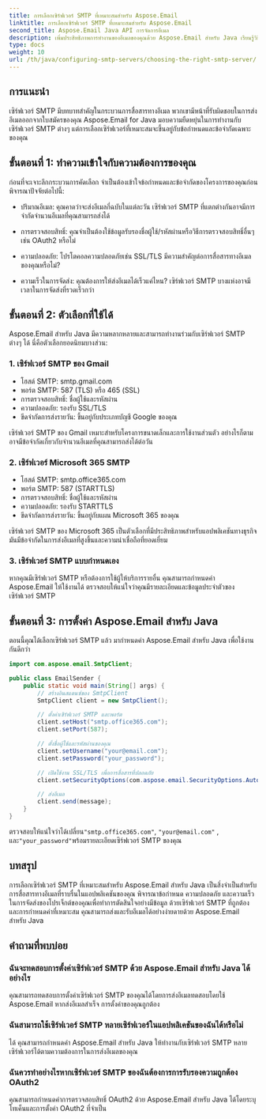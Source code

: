 ```yaml
---
title: การเลือกเซิร์ฟเวอร์ SMTP ที่เหมาะสมสำหรับ Aspose.Email
linktitle: การเลือกเซิร์ฟเวอร์ SMTP ที่เหมาะสมสำหรับ Aspose.Email
second_title: Aspose.Email Java API การจัดการอีเมล
description: เพิ่มประสิทธิภาพการทำงานของอีเมลของคุณด้วย Aspose.Email สำหรับ Java เรียนรู้วิธีเลือกเซิร์ฟเวอร์ SMTP ที่เหมาะสมและส่งอีเมลได้อย่างง่ายดาย
type: docs
weight: 10
url: /th/java/configuring-smtp-servers/choosing-the-right-smtp-server/
---
```


## การแนะนำ

เซิร์ฟเวอร์ SMTP มีบทบาทสำคัญในกระบวนการสื่อสารทางอีเมล พวกเขามีหน้าที่รับผิดชอบในการส่งอีเมลออกจากใบสมัครของคุณ Aspose.Email for Java มอบความยืดหยุ่นในการทำงานกับเซิร์ฟเวอร์ SMTP ต่างๆ แต่การเลือกเซิร์ฟเวอร์ที่เหมาะสมจะขึ้นอยู่กับข้อกำหนดและข้อจำกัดเฉพาะของคุณ

## ขั้นตอนที่ 1: ทำความเข้าใจกับความต้องการของคุณ

ก่อนที่จะเจาะลึกกระบวนการคัดเลือก จำเป็นต้องเข้าใจข้อกำหนดและข้อจำกัดของโครงการของคุณก่อน พิจารณาปัจจัยต่อไปนี้:

- ปริมาณอีเมล: คุณคาดว่าจะส่งอีเมลกี่ฉบับในแต่ละวัน เซิร์ฟเวอร์ SMTP ที่แตกต่างกันอาจมีการจำกัดจำนวนอีเมลที่คุณสามารถส่งได้

- การตรวจสอบสิทธิ์: คุณจำเป็นต้องใช้ข้อมูลรับรองชื่อผู้ใช้/รหัสผ่านหรือวิธีการตรวจสอบสิทธิ์อื่นๆ เช่น OAuth2 หรือไม่

- ความปลอดภัย: โปรโตคอลความปลอดภัยเช่น SSL/TLS มีความสำคัญต่อการสื่อสารทางอีเมลของคุณหรือไม่?

- ความเร็วในการจัดส่ง: คุณต้องการให้ส่งอีเมลได้เร็วแค่ไหน? เซิร์ฟเวอร์ SMTP บางแห่งอาจมีเวลาในการจัดส่งที่รวดเร็วกว่า

## ขั้นตอนที่ 2: ตัวเลือกที่ใช้ได้

Aspose.Email สำหรับ Java มีความหลากหลายและสามารถทำงานร่วมกับเซิร์ฟเวอร์ SMTP ต่างๆ ได้ นี่คือตัวเลือกยอดนิยมบางส่วน:

### 1. เซิร์ฟเวอร์ SMTP ของ Gmail

- โฮสต์ SMTP: smtp.gmail.com
- พอร์ต SMTP: 587 (TLS) หรือ 465 (SSL)
- การตรวจสอบสิทธิ์: ชื่อผู้ใช้และรหัสผ่าน
- ความปลอดภัย: รองรับ SSL/TLS
- ขีดจำกัดการส่งรายวัน: ขึ้นอยู่กับประเภทบัญชี Google ของคุณ

เซิร์ฟเวอร์ SMTP ของ Gmail เหมาะสำหรับโครงการขนาดเล็กและการใช้งานส่วนตัว อย่างไรก็ตาม อาจมีข้อจำกัดเกี่ยวกับจำนวนอีเมลที่คุณสามารถส่งได้ต่อวัน

### 2. เซิร์ฟเวอร์ Microsoft 365 SMTP

- โฮสต์ SMTP: smtp.office365.com
- พอร์ต SMTP: 587 (STARTTLS)
- การตรวจสอบสิทธิ์: ชื่อผู้ใช้และรหัสผ่าน
- ความปลอดภัย: รองรับ STARTTLS
- ขีดจำกัดการส่งรายวัน: ขึ้นอยู่กับแผน Microsoft 365 ของคุณ

เซิร์ฟเวอร์ SMTP ของ Microsoft 365 เป็นตัวเลือกที่มีประสิทธิภาพสำหรับแอปพลิเคชันทางธุรกิจ มันมีข้อจำกัดในการส่งอีเมลที่สูงขึ้นและความน่าเชื่อถือที่ยอดเยี่ยม

### 3. เซิร์ฟเวอร์ SMTP แบบกำหนดเอง

หากคุณมีเซิร์ฟเวอร์ SMTP หรือต้องการใช้ผู้ให้บริการรายอื่น คุณสามารถกำหนดค่า Aspose.Email ให้ใช้งานได้ ตรวจสอบให้แน่ใจว่าคุณมีรายละเอียดและข้อมูลประจำตัวของเซิร์ฟเวอร์ SMTP

## ขั้นตอนที่ 3: การตั้งค่า Aspose.Email สำหรับ Java

ตอนนี้คุณได้เลือกเซิร์ฟเวอร์ SMTP แล้ว มากำหนดค่า Aspose.Email สำหรับ Java เพื่อใช้งานกันดีกว่า

```java
import com.aspose.email.SmtpClient;

public class EmailSender {
    public static void main(String[] args) {
        // สร้างอินสแตนซ์ของ SmtpClient
        SmtpClient client = new SmtpClient();

        // ตั้งค่าเซิร์ฟเวอร์ SMTP และพอร์ต
        client.setHost("smtp.office365.com");
        client.setPort(587);

        // ตั้งชื่อผู้ใช้และรหัสผ่านของคุณ
        client.setUsername("your@email.com");
        client.setPassword("your_password");

        // เปิดใช้งาน SSL/TLS เพื่อการสื่อสารที่ปลอดภัย
        client.setSecurityOptions(com.aspose.email.SecurityOptions.Auto);

        // ส่งอีเมล
        client.send(message);
    }
}
```

 ตรวจสอบให้แน่ใจว่าได้เปลี่ยน`"smtp.office365.com"`, `"your@email.com"` , และ`"your_password"`พร้อมรายละเอียดเซิร์ฟเวอร์ SMTP ของคุณ

## บทสรุป

การเลือกเซิร์ฟเวอร์ SMTP ที่เหมาะสมสำหรับ Aspose.Email สำหรับ Java เป็นสิ่งจำเป็นสำหรับการสื่อสารทางอีเมลที่ราบรื่นในแอปพลิเคชันของคุณ พิจารณาข้อกำหนด ความปลอดภัย และความเร็วในการจัดส่งของโปรเจ็กต์ของคุณเพื่อทำการตัดสินใจอย่างมีข้อมูล ด้วยเซิร์ฟเวอร์ SMTP ที่ถูกต้องและการกำหนดค่าที่เหมาะสม คุณสามารถส่งและรับอีเมลได้อย่างง่ายดายด้วย Aspose.Email สำหรับ Java

## คำถามที่พบบ่อย

### ฉันจะทดสอบการตั้งค่าเซิร์ฟเวอร์ SMTP ด้วย Aspose.Email สำหรับ Java ได้อย่างไร

คุณสามารถทดสอบการตั้งค่าเซิร์ฟเวอร์ SMTP ของคุณได้โดยการส่งอีเมลทดสอบโดยใช้ Aspose.Email หากส่งอีเมลสำเร็จ การตั้งค่าของคุณถูกต้อง

### ฉันสามารถใช้เซิร์ฟเวอร์ SMTP หลายเซิร์ฟเวอร์ในแอปพลิเคชันของฉันได้หรือไม่

ได้ คุณสามารถกำหนดค่า Aspose.Email สำหรับ Java ให้ทำงานกับเซิร์ฟเวอร์ SMTP หลายเซิร์ฟเวอร์ได้ตามความต้องการในการส่งอีเมลของคุณ

### ฉันควรทำอย่างไรหากเซิร์ฟเวอร์ SMTP ของฉันต้องการการรับรองความถูกต้อง OAuth2

คุณสามารถกำหนดค่าการตรวจสอบสิทธิ์ OAuth2 ด้วย Aspose.Email สำหรับ Java ได้โดยระบุโทเค็นและการตั้งค่า OAuth2 ที่จำเป็น